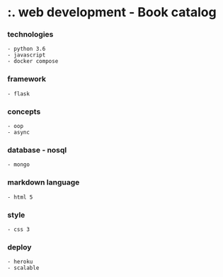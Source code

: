 # :. web development - Book catalog

### technologies
````
- python 3.6
- javascript
- docker compose
````
### framework
````
- flask
````
### concepts
```` 
- oop
- async
````
### database - nosql
```` 
- mongo
````
### markdown language
````
- html 5
````
### style
````
- css 3
````
### deploy
````
- heroku
- scalable
````